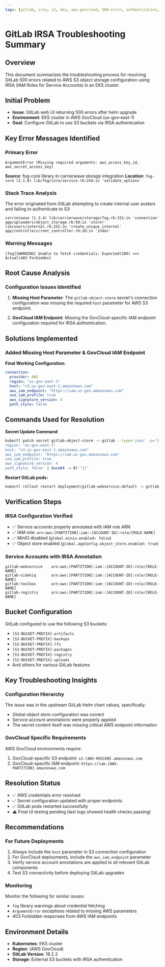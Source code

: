 ```yaml
---
tags: [gitlab, irsa, s3, eks, aws-govcloud, 500-error, authentication, troubleshooting, helm, kubernetes]
---
```


# GitLab IRSA Troubleshooting Summary

## Overview
This document summarizes the troubleshooting process for resolving GitLab 500 errors related to AWS S3 object storage configuration using IRSA (IAM Roles for Service Accounts) in an EKS cluster.

## Initial Problem
- **Issue**: GitLab web UI returning 500 errors after helm upgrade
- **Environment**: EKS cluster in AWS GovCloud (us-gov-east-1)
- **Goal**: Configure GitLab to use S3 buckets via IRSA authentication

## Key Error Messages Identified

### Primary Error
```
ArgumentError (Missing required arguments: aws_access_key_id, aws_secret_access_key)
```

**Source**: fog-core library in carrierwave storage integration
**Location**: `fog-core (2.1.0) lib/fog/core/service.rb:244:in 'validate_options'`

### Stack Trace Analysis
The error originated from GitLab attempting to create internal user avatars and failing to authenticate to S3:
```
carrierwave (1.3.4) lib/carrierwave/storage/fog.rb:151:in 'connection'
app/uploaders/object_storage.rb:50:in 'store!'
lib/users/internal.rb:252:in 'create_unique_internal'
app/controllers/root_controller.rb:26:in 'index'
```

### Warning Messages
```
[fog][WARNING] Unable to fetch credentials: Expected(200) <=> Actual(403 Forbidden)
```

## Root Cause Analysis

### Configuration Issues Identified

1. **Missing Host Parameter**: The `gitlab-object-store` secret's connection configuration was missing the required `host` parameter for AWS S3 endpoint.

2. **GovCloud IAM Endpoint**: Missing the GovCloud-specific IAM endpoint configuration required for IRSA authentication.

## Solutions Implemented

### Added Missing Host Parameter & GovCloud IAM Endpoint

**Final Working Configuration:**
```yaml
connection:
  provider: AWS
  region: "us-gov-east-1"
  host: "s3.us-gov-east-1.amazonaws.com"
  aws_iam_endpoint: "https://iam.us-gov.amazonaws.com"
  use_iam_profile: true
  aws_signature_version: 4
  path_style: false
```

## Commands Used for Resolution

**Secret Update Command**

```bash
kubectl patch secret gitlab-object-store -n gitlab --type='json' -p='[{"op": "replace", "path": "/data/connection", "value": "'$(echo -n 'provider: AWS
region: "us-gov-east-1"
host: "s3.us-gov-east-1.amazonaws.com"
aws_iam_endpoint: "https://iam.us-gov.amazonaws.com"
use_iam_profile: true
aws_signature_version: 4
path_style: false' | base64 -w 0)'"}]'
```

**Restart GitLab pods:**
```bash
kubectl rollout restart deployment/gitlab-webservice-default -n gitlab
```

## Verification Steps

### IRSA Configuration Verified
- ✅ Service accounts properly annotated with IAM role ARN
- ✅ IAM role: `arn:aws:[PARTITION]:iam::[ACCOUNT-ID]:role/[ROLE-NAME]`
- ✅ MinIO disabled (`global.minio.enabled: false`)
- ✅ Object store enabled (`global.appConfig.object_store.enabled: true`)

### Service Accounts with IRSA Annotation
```
gitlab-webservice    arn:aws:[PARTITION]:iam::[ACCOUNT-ID]:role/[ROLE-NAME]
gitlab-sidekiq       arn:aws:[PARTITION]:iam::[ACCOUNT-ID]:role/[ROLE-NAME]
gitlab-toolbox       arn:aws:[PARTITION]:iam::[ACCOUNT-ID]:role/[ROLE-NAME]
gitlab-registry      arn:aws:[PARTITION]:iam::[ACCOUNT-ID]:role/[ROLE-NAME]
```

## Bucket Configuration
GitLab configured to use the following S3 buckets:
- `[S3-BUCKET-PREFIX]-artifacts`
- `[S3-BUCKET-PREFIX]-backups`
- `[S3-BUCKET-PREFIX]-lfs`
- `[S3-BUCKET-PREFIX]-packages`
- `[S3-BUCKET-PREFIX]-registry`
- `[S3-BUCKET-PREFIX]-uploads`
- And others for various GitLab features

## Key Troubleshooting Insights

### Configuration Hierarchy
The issue was in the upstream GitLab Helm chart values, specifically:
- Global object store configuration was correct
- Service account annotations were properly applied
- The secret content itself was missing critical AWS endpoint information

### GovCloud Specific Requirements
AWS GovCloud environments require:
1. GovCloud-specific S3 endpoint: `s3.[AWS-REGION].amazonaws.com`
2. GovCloud-specific IAM endpoint: `https://iam.[AWS-PARTITION].amazonaws.com`

## Resolution Status
- ✅ AWS credentials error resolved
- ✅ Secret configuration updated with proper endpoints
- ✅ GitLab pods restarted successfully
- ⚠️ Final UI testing pending (last logs showed health checks passing)

## Recommendations

### For Future Deployments
1. Always include the `host` parameter in S3 connection configuration
2. For GovCloud deployments, include the `aws_iam_endpoint` parameter
3. Verify service account annotations are applied to all relevant GitLab components
4. Test S3 connectivity before deploying GitLab upgrades

### Monitoring
Monitor the following for similar issues:
- `fog` library warnings about credential fetching
- `ArgumentError` exceptions related to missing AWS parameters
- 403 Forbidden responses from AWS IAM endpoints

## Environment Details
- **Kubernetes**: EKS cluster
- **Region**: (AWS GovCloud)
- **GitLab Version**: 18.2.2
- **Storage**: External S3 buckets with IRSA authentication